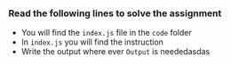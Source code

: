 ### Read the following lines to solve the assignment

- You will find the `index.js` file in the `code` folder
- In `index.js` you will find the instruction
- Write the output where ever `Output` is neededasdas
